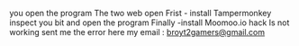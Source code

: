  you open the program The two web open Frist - install Tampermonkey inspect you bit and open the program Finally -install Moomoo.io hack Is not working sent me the error here my email : broyt2gamers@gmail.com
